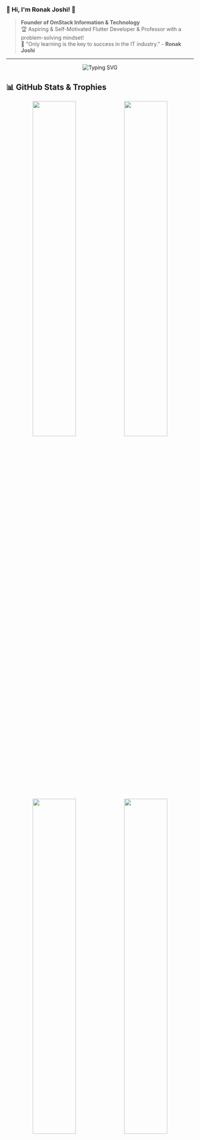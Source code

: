 ### 🎯 Hi, I'm **Ronak Joshi**! 👋

> **Founder of OmStack Information & Technology**  
> 🏆 Aspiring & Self-Motivated Flutter Developer & Professor with a problem-solving mindset!  
> 🚀 "Only learning is the key to success in the IT industry." - **Ronak Joshi**

---

<!-- Profile Banner -->
<p align="center">
  <img src="https://readme-typing-svg.herokuapp.com?font=Fira+Code&duration=3000&pause=1000&center=true&vCenter=true&width=435&lines=Hi+%F0%9F%91%8B+I'm+Ronak+Joshi;Flutter+%26+Python+Developer;AI+%7C+ML+%7C+Data+Science+Enthusiast;PhD+Scholar+%F0%9F%93%9D;Open+Source+Lover+%E2%9D%A4%EF%B8%8F" alt="Typing SVG" />
</p>

## 📊 GitHub Stats & Trophies

<div align="center">
  <img src="https://github-readme-stats.vercel.app/api?username=janoidhari&theme=nightowl&hide_border=false&count_private=true" width="48%" />
  <img src="https://github-readme-streak-stats.herokuapp.com/?user=janoidhari&theme=nightowl&hide_border=false" width="48%" />
</div>

<div align="center">
  <img src="https://github-readme-stats.vercel.app/api/top-langs/?username=janoidhari&theme=nightowl&hide_border=false&layout=compact" width="48%" />
  <img src="https://github-profile-trophy.vercel.app/?username=janoidhari&theme=radical&no-frame=true&margin-w" width="48%" />
</div>

---

## 💡 About Me  
Name: Ronak Pravinchandra Joshi
Role: Assistant Professor | PhD Scholar | Founder at Omstck Technology
Skills:
  - Flutter & Dart
  - Android Development
  - Python & AI/ML
  - Data Science & Data Mining
  - Web Development (PHP, MySQL)
  - Software Testing & Deployment
interests:
  - Research & Patents
  - Writing Technical Books
  - Teaching & Mentoring Students
  - Solving Real-World Problems with Tech

### 🔥 Currently Working On  
- 🚀 **Flutter/React Native Mobile App Development**  
- 🧠 **Learning Python (Data Science) & React Native**  
- 🏆 **Guiding students in DSA, Flutter & React**  

---

## 🚀 Tech Stack

### 💻 Languages & Frameworks
<p align="center"> <img src="https://skillicons.dev/icons?i=flutter,dart,python,androidstudio,vscode,github,git,mysql,html,css,php,figma" /> </p>

### ☁️ Cloud & Database
![Firebase](https://img.shields.io/badge/Firebase-FFCA28?style=for-the-badge&logo=firebase&logoColor=black) 
![MySQL](https://img.shields.io/badge/MySQL-4479A1?style=for-the-badge&logo=mysql&logoColor=white)  
![MongoDB](https://img.shields.io/badge/MongoDB-47A248?style=for-the-badge&logo=mongodb&logoColor=white)

---

## 🌍 Let's Connect
[![LinkedIn](https://img.shields.io/badge/LinkedIn-%230077B5.svg?style=for-the-badge&logo=linkedin&logoColor=white)](https://www.linkedin.com/in/ronak-joshi-8s99/)  
[![Portfolio](https://img.shields.io/badge/Portfolio-FF5722?style=for-the-badge&logo=Google-Chrome&logoColor=white)](https://your-portfolio.com/)  
📧 **ronakjoshi8299@gmail.com**

---

### ✍️ Dev Quote of the Day
![Quote](https://quotes-github-readme.vercel.app/api?type=horizontal&theme=dark)

---

### 🖥️ Fun GIF
<p align="center">
  <img src='https://camo.githubusercontent.com/2d74e5bb8437158e8e03f146db949b974c13df30804383207563ec797213182c/68747470733a2f2f6d656469612e67697068792e636f6d2f6d656469612f663369774a464f564f777579374b364646772f67697068792e676966' width="450" />
</p>

<!-- Proudly created with GPRM ( https://gprm.itsvg.in ) -->
